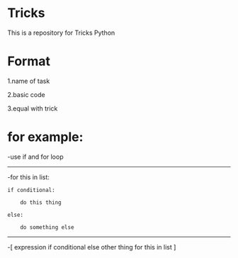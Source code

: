 # Tricks
This is a repository for Tricks Python


# Format
1.name of task

2.basic code

3.equal with trick 


# for example:

-use if and for loop
*****************************************
-for this in list:

    if conditional: 
    
        do this thing
        
    else:
    
        do something else
        
*****************************************

-[ expression if conditional else other thing for this in list ] 
